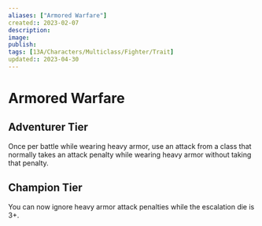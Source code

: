 ```yaml
---
aliases: ["Armored Warfare"]
created:: 2023-02-07
description: 
image: 
publish: 
tags: [13A/Characters/Multiclass/Fighter/Trait]
updated:: 2023-04-30
---
```

# Armored Warfare

## Adventurer Tier

Once per battle while wearing heavy armor, use an attack from a class that normally takes an attack penalty while wearing heavy armor without
taking that penalty.

## Champion Tier

You can now ignore heavy armor attack penalties while the escalation die is 3+.
